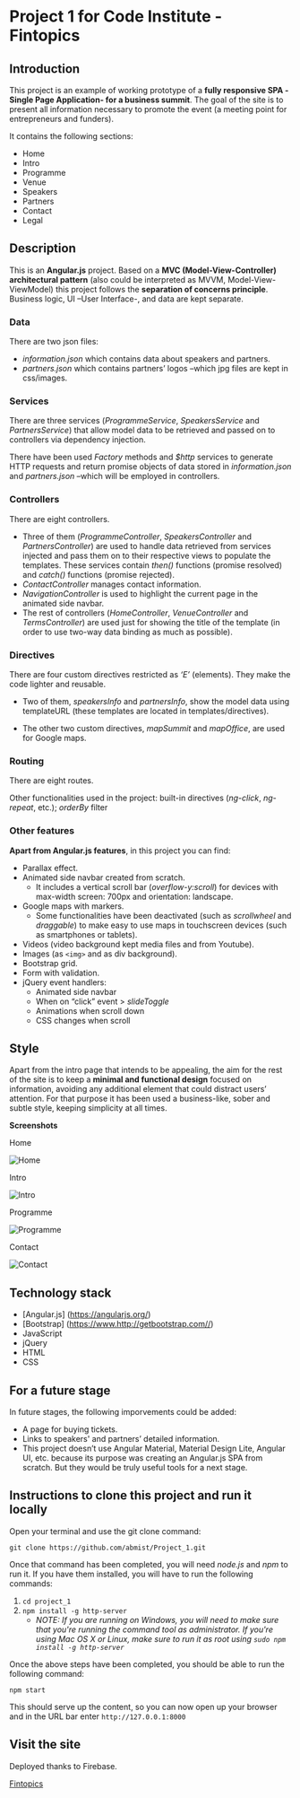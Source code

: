 # Project 1 for Code Institute - Fintopics 

## Introduction
This project is an example of working prototype of a **fully responsive SPA -Single Page Application- for a business summit**. The goal of the site is to present all information necessary to promote the event (a meeting point for entrepreneurs and funders). 

It contains the following sections:
* Home
* Intro 
* Programme
* Venue
* Speakers
* Partners
* Contact
* Legal

## Description
This is an **Angular.js** project. Based on a **MVC (Model-View-Controller) architectural pattern** (also could be interpreted as MVVM, Model-View-ViewModel) this project follows the **separation of concerns principle**. Business logic, UI –User Interface-, and data are kept separate.
 
### Data

There are two json files:

* *information.json* which contains data about speakers and partners.
* *partners.json* which contains partners’ logos –which jpg files are kept in css/images.

### Services

There are three services (*ProgrammeService*, *SpeakersService* and *PartnersService*) that allow model data to be retrieved and passed on to controllers via dependency injection.

There have been used *Factory* methods and *$http* services to generate HTTP requests and return promise objects of data stored in *information.json* and *partners.json* –which will be employed in controllers.

### Controllers

There are eight controllers. 

* Three of them (*ProgrammeController*, *SpeakersController* and *PartnersController*) are used to handle data retrieved from services injected and pass them on to their respective views to populate the templates. These services contain *then()* functions (promise resolved) and *catch()* functions (promise rejected).
* *ContactController* manages contact information.
* *NavigationController* is used to highlight the current page in the animated side navbar.
* The rest of controllers (*HomeController*, *VenueController* and *TermsController*) are used just for showing the title of the template (in order to use two-way data binding as much as possible).

### Directives

There are four custom directives restricted as *‘E’* (elements). They make the code lighter and reusable.

* Two of them, *speakersInfo* and *partnersInfo*, show the model data using templateURL (these templates are located in templates/directives).

* The other two custom directives, *mapSummit* and *mapOffice*, are used for Google maps.

### Routing

There are eight routes. 

Other functionalities used in the project: built-in directives (*ng-click*, *ng-repeat*, etc.); *orderBy* filter 


### Other features

**Apart from Angular.js features**, in this project you can find: 

* Parallax effect.
* Animated side navbar created from scratch. 
	* It includes a vertical scroll bar (*overflow-y:scroll*) for devices with max-width screen: 700px and orientation: landscape. 
* Google maps with markers. 
	* Some functionalities have been deactivated (such as *scrollwheel* and *draggable*) to make easy to use maps in touchscreen devices (such as smartphones or tablets). 
* Videos (video background kept media files and from Youtube). 
* Images (as `<img>` and as div background).
* Bootstrap grid.
* Form with validation.
* jQuery event handlers:
	* Animated side navbar
	* When on “click” event > *slideToggle* 
	* Animations when scroll down
	* CSS changes when scroll

## Style
Apart from the intro page that intends to be appealing, the aim for the rest of the site is to keep a **minimal and functional design** focused on information, avoiding any additional element that could distract users’ attention. For that purpose it has been used a business-like, sober and subtle style, keeping simplicity at all times.  

**Screenshots**

Home

![Home](https://github.com/abmist/Project_1/blob/master/media/images_for_README/project_1_home.jpg)

Intro

![Intro](https://github.com/abmist/Project_1/blob/master/media/images_for_README/project_1_intro.jpg)

Programme

![Programme](https://github.com/abmist/Project_1/blob/master/media/images_for_README/project_1_programme.jpg)

Contact

![Contact](https://github.com/abmist/Project_1/blob/master/media/images_for_README/project_1_contact.jpg)


## Technology stack
* [Angular.js] (https://angularjs.org/)
* [Bootstrap] (https://www.http://getbootstrap.com//)
* JavaScript
* jQuery
* HTML
* CSS

## For a future stage
In future stages, the following imporvements could be added:
* A page for buying tickets.  
* Links to speakers' and partners’ detailed information.
* This project doesn’t use Angular Material, Material Design Lite, Angular UI, etc. because its purpose was creating an Angular.js SPA from scratch. But they would be truly useful tools for a next stage.

## Instructions to clone this project and run it locally

Open your terminal and use the git clone command:

`git clone https://github.com/abmist/Project_1.git`

Once that command has been completed, you will need *node.js* and *npm* to run it. If you have them installed, you will have to run the following commands:

1. `cd project_1`
2. `npm install -g http-server` 
	* *NOTE: If you are running on Windows, you will need to make sure that you're running the command tool as administrator. If you're using Mac OS X or Linux, make sure to run it as root using `sudo npm install -g http-server`*

Once the above steps have been completed, you should be able to run the following command:

`npm start`

This should serve up the content, so you can now open up your browser and in the URL bar enter `http://127.0.0.1:8000`

## Visit the site

Deployed thanks to Firebase.

[Fintopics](https://fintopics-project.firebaseapp.com/#/)


